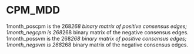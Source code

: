 # CPM_MDD

1month_poscpm is the 268*268 binary matrix of positive consensus edges; 1month_negcpm is 268*268 binary matrix of the negative consensus edges.
1month_possvm is the 268*268 binary matrix of positive consensus edges; 1month_negsvm is 268*268 binary matrix of the negative consensus edges.

